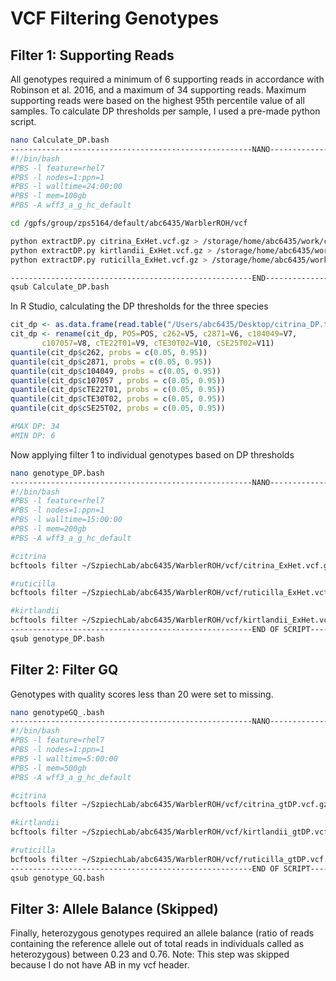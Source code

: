 # VCF Filtering Genotypes

## Filter 1: Supporting Reads
All genotypes required a minimum of 6 supporting reads in accordance with Robinson et al. 2016, and a maximum of 34 supporting reads. Maximum supporting reads were based on the highest 95th percentile value of all samples. To calculate DP thresholds per sample, I used a pre-made python script.

```bash
nano Calculate_DP.bash
------------------------------------------------------NANO------------------------------------------------
#!/bin/bash
#PBS -l feature=rhel7
#PBS -l nodes=1:ppn=1
#PBS -l walltime=24:00:00
#PBS -l mem=100gb
#PBS -A wff3_a_g_hc_default

cd /gpfs/group/zps5164/default/abc6435/WarblerROH/vcf

python extractDP.py citrina_ExHet.vcf.gz > /storage/home/abc6435/work/citrina_DP.txt
python extractDP.py kirtlandii_ExHet.vcf.gz > /storage/home/abc6435/work/kirtlandii_DP.txt
python extractDP.py ruticilla_ExHet.vcf.gz > /storage/home/abc6435/work/ruticilla_DP.txt

------------------------------------------------------END------------------------------------------------
qsub Calculate_DP.bash
```

In R Studio, calculating the DP thresholds for the three species
```r
cit_dp <- as.data.frame(read.table("/Users/abc6435/Desktop/citrina_DP.txt"))
cit_dp <- rename(cit_dp, POS=POS, c262=V5, c2871=V6, c104049=V7, 
       c107057=V8, cTE22T01=V9, cTE30T02=V10, cSE25T02=V11)
quantile(cit_dp$c262, probs = c(0.05, 0.95))
quantile(cit_dp$c2871, probs = c(0.05, 0.95))
quantile(cit_dp$c104049, probs = c(0.05, 0.95))
quantile(cit_dp$c107057 , probs = c(0.05, 0.95))
quantile(cit_dp$cTE22T01, probs = c(0.05, 0.95))
quantile(cit_dp$cTE30T02, probs = c(0.05, 0.95))
quantile(cit_dp$cSE25T02, probs = c(0.05, 0.95))

#MAX DP: 34
#MIN DP: 6
```

Now applying filter 1 to individual genotypes based on DP thresholds
```bash 
nano genotype_DP.bash
------------------------------------------------------NANO------------------------------------------------
#!/bin/bash
#PBS -l feature=rhel7
#PBS -l nodes=1:ppn=1
#PBS -l walltime=15:00:00
#PBS -l mem=200gb
#PBS -A wff3_a_g_hc_default

#citrina
bcftools filter ~/SzpiechLab/abc6435/WarblerROH/vcf/citrina_ExHet.vcf.gz -e 'FMT/DP<6 | FMT/DP>34' -S .  -Oz -o ~/SzpiechLab/abc6435/WarblerROH/vcf/citrina_gtDP.vcf.gz

#ruticilla
bcftools filter ~/SzpiechLab/abc6435/WarblerROH/vcf/ruticilla_ExHet.vcf.gz -e 'FMT/DP<6 | FMT/DP>34' -S .  -Oz -o ~/SzpiechLab/abc6435/WarblerROH/vcf/ruticilla_gtDP.vcf.gz

#kirtlandii
bcftools filter ~/SzpiechLab/abc6435/WarblerROH/vcf/kirtlandii_ExHet.vcf.gz -e 'FMT/DP<6 | FMT/DP>34' -S .  -Oz -o ~/SzpiechLab/abc6435/WarblerROH/vcf/kirtlandii_gtDP.vcf.gz
------------------------------------------------------END OF SCRIPT-------------------------------------
qsub genotype_DP.bash
```

## Filter 2: Filter GQ
Genotypes with quality scores less than 20 were set to missing. 
```bash
nano genotypeGQ_.bash
------------------------------------------------------NANO------------------------------------------------
#!/bin/bash
#PBS -l feature=rhel7
#PBS -l nodes=1:ppn=1
#PBS -l walltime=5:00:00
#PBS -l mem=500gb
#PBS -A wff3_a_g_hc_default

#citrina
bcftools filter ~/SzpiechLab/abc6435/WarblerROH/vcf/citrina_gtDP.vcf.gz -e 'FMT/GQ<20' -S . -Oz -o ~/SzpiechLab/abc6435/WarblerROH/vcf/citrina_gtGQ.vcf.gz

#kirtlandii
bcftools filter ~/SzpiechLab/abc6435/WarblerROH/vcf/kirtlandii_gtDP.vcf.gz -e 'FMT/GQ<20' -S . -Oz -o ~/SzpiechLab/abc6435/WarblerROH/vcf/kirtlandii_gtGQ.vcf.gz

#ruticilla
bcftools filter ~/SzpiechLab/abc6435/WarblerROH/vcf/ruticilla_gtDP.vcf.gz -e 'FMT/GQ<20' -S . -Oz -o ~/SzpiechLab/abc6435/WarblerROH/vcf/ruticilla_gtGQ.vcf.gz
------------------------------------------------------END OF SCRIPT-------------------------------------
qsub genotype_GQ.bash
```
## Filter 3: Allele Balance (Skipped)
Finally, heterozygous genotypes required an allele balance (ratio of reads containing the reference allele out of total reads in individuals called as heterozygous) between 0.23 and 0.76. Note: This step was skipped because I do not have AB in my vcf header. 

